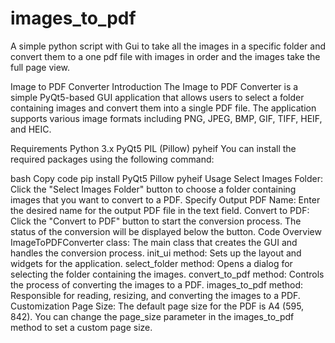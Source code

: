 # images_to_pdf
A simple python script with Gui to take all the images in a specific folder and convert them to a one pdf file with images in order and the images take the full page view.

Image to PDF Converter
Introduction
The Image to PDF Converter is a simple PyQt5-based GUI application that allows users to select a folder containing images and convert them into a single PDF file. The application supports various image formats including PNG, JPEG, BMP, GIF, TIFF, HEIF, and HEIC.

Requirements
Python 3.x
PyQt5
PIL (Pillow)
pyheif
You can install the required packages using the following command:

bash
Copy code
pip install PyQt5 Pillow pyheif
Usage
Select Images Folder: Click the "Select Images Folder" button to choose a folder containing images that you want to convert to a PDF.
Specify Output PDF Name: Enter the desired name for the output PDF file in the text field.
Convert to PDF: Click the "Convert to PDF" button to start the conversion process. The status of the conversion will be displayed below the button.
Code Overview
ImageToPDFConverter class: The main class that creates the GUI and handles the conversion process.
init_ui method: Sets up the layout and widgets for the application.
select_folder method: Opens a dialog for selecting the folder containing the images.
convert_to_pdf method: Controls the process of converting the images to a PDF.
images_to_pdf method: Responsible for reading, resizing, and converting the images to a PDF.
Customization
Page Size: The default page size for the PDF is A4 (595, 842). You can change the page_size parameter in the images_to_pdf method to set a custom page size.
